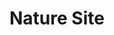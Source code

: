 <h1>Nature Site</h1>
<!-- <img src='./././Nature_Site' alt="Nature Site" title="NATURE SITE"/> -->
<!--<img src=“https://github.com/KrisKasprzak/ILI9341_t3_controls 602”> -->


